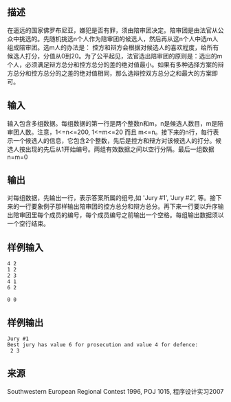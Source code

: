 ## 描述


在遥远的国家佛罗布尼亚，嫌犯是否有罪，须由陪审团决定。陪审团是由法官从公众中挑选的。先随机挑选n个人作为陪审团的候选人，然后再从这n个人中选m人组成陪审团。选m人的办法是： 控方和辩方会根据对候选人的喜欢程度，给所有候选人打分，分值从0到20。为了公平起见，法官选出陪审团的原则是：选出的m个人，必须满足辩方总分和控方总分的差的绝对值最小。如果有多种选择方案的辩方总分和控方总分的之差的绝对值相同，那么选辩控双方总分之和最大的方案即可。

## 输入


输入包含多组数据。每组数据的第一行是两个整数n和m，n是候选人数目，m是陪审团人数。注意，1<=n<=200, 1<=m<=20 而且 m<=n。接下来的n行，每行表示一个候选人的信息，它包含2个整数，先后是控方和辩方对该候选人的打分。候选人按出现的先后从1开始编号。两组有效数据之间以空行分隔。最后一组数据n=m=0

## 输出


对每组数据，先输出一行，表示答案所属的组号,如 'Jury #1', 'Jury #2', 等。接下来的一行要象例子那样输出陪审团的控方总分和辩方总分。再下来一行要以升序输出陪审团里每个成员的编号，每个成员编号之前输出一个空格。每组输出数据须以一个空行结束。

## 样例输入


```
4 2 
1 2 
2 3 
4 1 
6 2 

0 0 
```


## 样例输出


```
Jury #1 
Best jury has value 6 for prosecution and value 4 for defence: 
 2 3 
```


## 来源


Southwestern European Regional Contest 1996, POJ 1015, 程序设计实习2007

